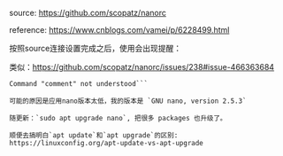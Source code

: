 source: https://github.com/scopatz/nanorc  

reference: https://www.cnblogs.com/vamei/p/6228499.html

按照source连接设置完成之后，使用会出现提醒：

类似：https://github.com/scopatz/nanorc/issues/238#issue-466363684

```
Command "comment" not understood```

可能的原因是应用nano版本太低，我的版本是 `GNU nano, version 2.5.3`

随更新：`sudo apt upgrade nano`, 把很多 packages 也升级了。

顺便去搞明白`apt update`和`apt upgrade`的区别: https://linuxconfig.org/apt-update-vs-apt-upgrade
